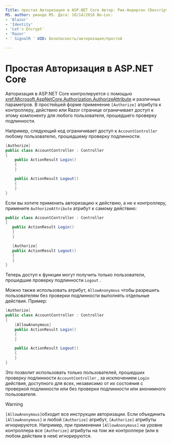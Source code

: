 ```yaml
---
Title: простая Авторизация в ASP.NET Core Автор: Рик-Андерсон (Description: сведения об использовании атрибута авторизации для ограничения доступа к контроллерам и действиям ASP.NET Core.
MS. author: рианде MS. Дата: 10/14/2016 No-Loc:
- 'Blazor'
- 'Identity'
- 'Let's Encrypt'
- 'Razor'
- ' SignalR ' UID: Безопасность/авторизация/простой

---
```

# <a name="simple-authorization-in-aspnet-core"></a>Простая Авторизация в ASP.NET Core

<a name="security-authorization-simple"></a>

Авторизация в ASP.NET Core контролируется с помощью <xref:Microsoft.AspNetCore.Authorization.AuthorizeAttribute> и различных параметров. В простейшей форме применение `[Authorize]` атрибута к контроллеру, действию или Razor странице ограничивает доступ к этому компоненту для любого пользователя, прошедшего проверку подлинности.

Например, следующий код ограничивает доступ к `AccountController` любому пользователю, прошедшему проверку подлинности.

```csharp
[Authorize]
public class AccountController : Controller
{
    public ActionResult Login()
    {
    }

    public ActionResult Logout()
    {
    }
}
```

Если вы хотите применить авторизацию к действию, а не к контроллеру, примените `AuthorizeAttribute` атрибут к самому действию:

```csharp
public class AccountController : Controller
{
   public ActionResult Login()
   {
   }

   [Authorize]
   public ActionResult Logout()
   {
   }
}
```

Теперь доступ к функции могут получить только пользователи, прошедшие проверку подлинности `Logout` .

Можно также использовать атрибут, `AllowAnonymous` чтобы разрешить пользователям без проверки подлинности выполнять отдельные действия. Пример:

```csharp
[Authorize]
public class AccountController : Controller
{
    [AllowAnonymous]
    public ActionResult Login()
    {
    }

    public ActionResult Logout()
    {
    }
}
```

Это позволит использовать только пользователей, прошедших проверку подлинности `AccountController` , за исключением `Login` действия, доступного для всех, независимо от их состояния с проверкой подлинности или без проверки подлинности или анонимного пользователя.

> [!WARNING]
> `[AllowAnonymous]`обходит все инструкции авторизации. Если объединить `[AllowAnonymous]` и любой `[Authorize]` атрибут, `[Authorize]` атрибуты игнорируются. Например, при применении `[AllowAnonymous]` на уровне контроллера все `[Authorize]` атрибуты на том же контроллере (или в любом действии в нем) игнорируются.
